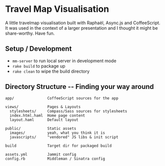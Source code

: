 # Travel Map Visualisation

A little travelmap visualisation built with Raphaël, Async.js and CoffeeScript.
It was used in the context of a larger presentation and I thought it might be
share-worthy. Have fun.

## Setup / Development

* `mm-server` to run local server in development mode
* `rake build` to package up
* `rake clean` to wipe the build directory

## Directory Structure -- Finding your way around

    app/               CoffeeScript sources for the app

    views/             Pages & Layouts
      stylesheets/     Compass/Sass sources for stylesheets
      index.html.haml  Home page content
      layout.haml      Default layout

    public/            Static assets
      images/          yeah, what you think it is
      javascripts/     "vendored" JS libs & init script

    build              Target dir for packaged build

    assets.yml         Jammit config
    config.rb          Middleman / Sinatra config

